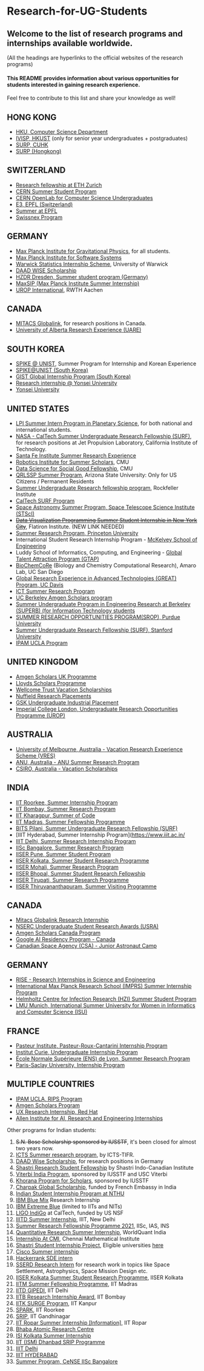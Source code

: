 # Research-for-UG-Students

## Welcome to the list of research programs and internships available worldwide. <br>
(All the headings are hyperlinks to the official websites of the research programs)

#### This README provides information about various opportunities for students interested in gaining research experience. <br>
Feel free to contribute to this list and share your knowledge as well!

## HONG KONG 
  * [HKU, Computer Science Department](https://www.cs.hku.hk/rintern/)
  * [IVISP, HKUST](https://pg.ust.hk/ivisp) (only for senior year undergraduates + postgraduates)
  * [SURP, CUHK](http://www.summer.cuhk.edu.hk/surp/)
  * [SURP (Hongkong)](http://www.summer.cuhk.edu.hk/surp/?fbclid=IwAR0-H6g4x7UetRxFQkcnK95zvgjkp81TjgCZlBgv-NjrRSxWiOxy84TZuhw)

## SWITZERLAND
  * [Research fellowship at ETH Zurich](https://www.inf.ethz.ch/studies/summer-research-fellowship.html) 
  * [CERN Summer Student Program](https://careers.cern/summer)  
  * [CERN OpenLab for Computer Science Undergraduates](https://openlab.cern/education)
  * [E3, EPFL (Switzerland)](https://eee.epfl.ch/)
  * [Summer at EPFL](https://summer.epfl.ch/)
  * [Swissnex Program](https://swissnex.org/india/thinkswiss/)

## GERMANY
  * [Max Planck Institute for Gravitational Physics](https://www.aei.mpg.de/student-internships), for all students. 
  * [Max Planck Institute for Software Systems](https://apply.mpi-sws.org/register/internship/)
  * [Warwick Statistics Internship Scheme](https://warwick.ac.uk/fac/sci/statistics/research/internships/), University of Warwick
  * [DAAD WISE Scholarship](https://www2.daad.de/deutschland/stipendium/datenbank/en/21148-scholarship-database/?detail=50015295)
  * [HZDR Dresden, Summer student program (Germany)](https://www.hzdr.de/db/Cms?pOid=34387&pNid=2519)
  * [MaxSIP (Max Planck Institute Summer Internship)](https://imprs-ls.opencampus.net/en/maxsip_application_info)
  * [UROP International](http://www.rwth-aachen.de/cms/root/Forschung/Angebote-fuer-Forschende/Angebote-fuer-Studierende/UROP/UROP-INternational/~wnr/Informationen-fuer-Studierende/?lidx=1), RWTH Aachen

## CANADA
  * [MITACS Globalink](https://www.mitacs.ca/en/programs/globalink/globalink-research-internship), for research positions in Canada.
  * [University of Alberta Research Experience (UARE)](https://www.ualberta.ca/admissions-programs/visiting-student-and-internship-programs/research-internships/ualberta-research-experience/index.html)

## SOUTH KOREA
  * [SPIKE @ UNIST](https://spike.unist.ac.kr:10449/02_learn/learn03.php), Summer Program for Internship and Korean Experience
  * [SPIKE@UNIST (South Korea)](https://spike.unist.ac.kr:10449/02_learn/learn03.php)
  * [GIST Global Internship Program (South Korea)](https://www.gist.ac.kr/en/html/sub07/0702.html)
  * [Research internship @ Yonsei University](https://summer.yonsei.ac.kr/home/program/internship02.asp)
  * [Yonsei University](https://summer.yonsei.ac.kr/home/program/internship02.asp)
 
## UNITED STATES 
  * [LPI Summer Intern Program in Planetary Science](https://www.lpi.usra.edu/lpiintern/application/), for both national and international students.
  * [NASA - CalTech Summer Undergraduate Research Fellowship (SURF)](https://www.jpl.nasa.gov/edu/intern/apply/caltech-summer-undergraduate-research-fellowship/), for research positions at Jet Propulsion Laboratory, California Institute of Technology.
  * [Santa Fe Institute Summer Research Experience](https://www.santafe.edu/engage/learn/programs/undergraduate-complexity-research)
  * [Robotics Institute for Summer Scholars](https://riss.ri.cmu.edu/), CMU 
  * [Data Science for Social Good Fellowship](https://www.dssgfellowship.org/), CMU 
  * [QRLSSP Summer Program](https://qrlssp.asu.edu/summerprogram), Arizona State University: Only for US Citizens / Permanent Residents
  * [Summer Undergraduate Research fellowship program](https://www.rockefeller.edu/education-and-training/surf/), Rockfeller Institute
  * [CalTech SURF Program](https://sfp.caltech.edu/undergraduate-research/programs/surf/application_information)
  * [Space Astronomy Summer Program, Space Telescope Science Institute (STScI)](http://www.stsci.edu/opportunities/space-astronomy-summer-program)
  * ~~[Data Visualization Programming Summer Student Internship in New York City](https://simonsfoundation.wd1.myworkdayjobs.com/en-US/simonsfoundationcareers/job/162-Fifth-Avenue/Data-Visualization-Intern--SCC_R0000579)~~, Flatiron Institute. (NEW LINK NEEDED)
  * [Summer Research Program, Princeton University](https://undergraduateresearch.princeton.edu/programs/summer-programs?field_princeton_status_eligibili_value=Non-Princeton+undergrads&field_class_year_eligibility_value=Juniors&field_division_value=Engineering)
  * International Student Research Internship Program - [McKelvey School of Engineering](https://engineering.wustl.edu/academics/undergraduate-research/international-student-research-internship-program.html)
  * Luddy School of Informatics, Computing, and Engineering - [Global Talent Attraction Program (GTAP)](https://luddy.indiana.edu/research/student-research/fellowship.html)
  * [BioChemCoRe](https://biochemcore.ucsd.edu/) (Biology and Chemistry Computational Research), Amaro Lab, UC San Diego 
  * [Global Research Experience in Advanced Technologies (GREAT) Program, UC Davis](https://great.ucdavis.edu/)
  * [ICT Summer Research Program](https://ict.usc.edu/academics/internships/application/)
  * [UC Berkeley Amgen Scholars program](https://amgenscholars.berkeley.edu/)
  * [Summer Undergraduate Program in Engineering Research at Berkeley (SUPERB) (for Information Technology students](https://eecs.berkeley.edu/resources/undergrads/research/superb)
  * [SUMMER RESEARCH OPPORTUNITIES PROGRAM(SROP), Purdue University](https://www.purdue.edu/gradschool/diversity/programs/summer-research-opportunities-program/)
  * [Summer Undergraduate Research Fellowship (SURF), Stanford University](https://engineering.stanford.edu/students-academics/equity-and-inclusion-initiatives/prospective-graduate-programs/summer)
  * [IPAM UCLA Program](http://www.ipam.ucla.edu/programs/student-research-programs/)

## UNITED KINGDOM
  * [Amgen Scholars UK Programme](http://www.amgenscholars.medschl.cam.ac.uk/)
  * [Lloyds Scholars Programme](https://www.lloyds-scholars.com/)
  * [Wellcome Trust Vacation Scholarships](https://wellcome.ac.uk/funding/schemes/vacation-scholarships)
  * [Nuffield Research Placements](https://www.nuffieldfoundation.org/students-teachers/research-placements)
  * [GSK Undergraduate Industrial Placement](https://www.gsk.com/en-gb/careers/early-talent-opportunities/undergraduate-industrial-placement/)
  * [Imperial College London, Undergraduate Research Opportunities Programme (UROP)](https://www.imperial.ac.uk/students/ug/urop/)

## AUSTRALIA
  * [University of Melbourne, Australia - Vacation Research Experience Scheme (VRES)](https://mspace.unimelb.edu.au/students/achievements/vres)
  * [ANU, Australia - ANU Summer Research Program](https://science.anu.edu.au/study/summer-research-program)
  * [CSIRO, Australia - Vacation Scholarships](https://www.csiro.au/en/Careers/Studentships-and-scholarships/Vacation-scholarships)

## INDIA
  * [IIT Roorkee, Summer Internship Program](https://www.iitr.ac.in/academics/internship/pages/index.html)
  * [IIT Bombay, Summer Research Program](https://www.ircc.iitb.ac.in/IRCC-Webpage/rnd/SummerResearchInternship)
  * [IIT Kharagpur, Summer of Code](https://summerofcode.in/)
  * [IIT Madras, Summer Fellowship Programme](https://sfp.iitm.ac.in/)
  * [BITS Pilani, Summer Undergraduate Research Fellowship (SURF)](https://www.bits-pilani.ac.in/pilani/summerresearchfellowship)
  * [IIIT Hyderabad, Summer Internship Program](https://www.iiit.ac.in/
  * [IIIT Delhi, Summer Research Internship Program](https://www.iiitd.ac.in/)
  * [IISc Bangalore, Summer Research Program](https://www.iisc.ac.in/)
  * [IISER Pune, Summer Student Program](https://www.iiserpune.ac.in/)
  * [IISER Kolkata, Summer Student Research Programme](https://www.iiserkol.ac.in/)
  * [IISER Mohali, Summer Research Program](https://www.iisermohali.ac.in/)
  * [IISER Bhopal, Summer Student Research Fellowship](https://www.iiserb.ac.in/)
  * [IISER Tirupati, Summer Research Programme](https://www.iisertirupati.ac.in/)
  * [IISER Thiruvananthapuram, Summer Visiting Programme](https://www.iisertvm.ac.in/)

## CANADA
  * [Mitacs Globalink Research Internship](https://www.mitacs.ca/en/programs/globalink/globalink-research-internship)
  * [NSERC Undergraduate Student Research Awards (USRA)](https://www.nserc-crsng.gc.ca/Students-Etudiants/UG-PC/USRA-BRPC_eng.asp)
  * [Amgen Scholars Canada Program](https://amgenscholars.ca/)
  * [Google AI Residency Program - Canada](https://sites.research.google/residency/)
  * [Canadian Space Agency (CSA) - Junior Astronaut Camp](https://www.asc-csa.gc.ca/eng/astronauts/junior-astronauts/camp.asp)

## GERMANY
  * [RISE - Research Internships in Science and Engineering](https://www.daad.de/rise/en/)
  * [International Max Planck Research School (IMPRS) Summer Internship Program](https://www.imprs-cs.de/summer-internships)
  * [Helmholtz Centre for Infection Research (HZI) Summer Student Program](https://www.helmholtz-hzi.de/en/research/research_schools/school_of_infection_research/internships/summer_student_program/)
  * [LMU Munich, International Summer University for Women in Informatics and Computer Science (ISU)](https://www.wimi.ovgu.de/wimi_international/ISU.html)

## FRANCE
  * [Pasteur Institute, Pasteur-Roux-Cantarini Internship Program](https://www.pasteur.fr/en/education/robert-cantarini-internship-program)
  * [Institut Curie, Undergraduate Internship Program](https://training.curie.fr/article502.html)
  * [École Normale Supérieure (ENS) de Lyon, Summer Research Program](https://www.ens.psl.eu/summer-research-programme)
  * [Paris-Saclay University, Internship Program](https://www.universite-paris-saclay.fr/en/education/doctoral-studies/internship-bourses)

## MULTIPLE COUNTRIES

  * [IPAM UCLA, RIPS Program](http://www.ipam.ucla.edu/programs/student-research-programs/)
  * [Amgen Scholars Program](https://amgenscholars.com/)
  * [UX Research Internship, Red Hat](https://us-redhat.icims.com/jobs/83084/remote-us-nc/job)
  * [Allen Institute for AI, Research and Engineering Internships](https://allenai.org/internships)


Other programs for Indian students:

1. ~~S.N. Bose Scholarship sponsored by IUSSTF~~, it's been closed for almost two years now.
2. [ICTS Summer research program](https://www.icts.res.in/academic/summer-research-program), by ICTS-TIFR.
3. [DAAD Wise Scholarship](https://www.daad.de/go/en/stipa50015295), for research positions in Germany
4. [Shastri Research Student Fellowship](https://www.shastriinstitute.org/shastri-research-student-fellowship) by Shastri Indo-Canadian Institute
5. [Viterbi India Program](https://iusstf.org/iusstf-viterbi-program), sponsored by IUSSTF and USC Viterbi
6. [Khorana Program for Scholars](https://www.iusstf.org/program/khorana-program-for-scholars), sponsored by IUSSTF
8. [Charpak Global Scholarship](https://www.inde.campusfrance.org/charpak-lab-scholarship), funded by French Embassy in India
9. [Indian Student Internship Program at NTHU](http://oga.nthu.edu.tw/news.php?id=233&lang=en)
10. [IBM Blue Mix](https://researcher.watson.ibm.com/researcher/view_group_subpage.php?id=8101) Research Internship
11. [IBM Extreme Blue](http://www-07.ibm.com/employment/in/students/extreme-blue/index.html) (limited to IITs and NITs)
12. [LIGO IndiGo](http://jobs.gw-indigo.org/tiki-index.php?page=LIGO-IndIGO+Summer+Students+Program) at CalTech, funded by US NSF
13. [IIITD Summer Internship](https://www.iiitd.ac.in/placement/internships), IIIT, New Delhi
14. [Summer Research Fellowship Programme 2021](https://webjapps.ias.ac.in/fellowship2022/index.html), IISc, IAS, INS
15. [Quantitative Research Summer Internship](https://websim.worldquantchallenge.com/en/cms/wqc/summerprograms/india/), WorldQuant India
16. [Internship At CMI](https://www.cmi.ac.in/admissions/internships.php), Chennai Mathematical Institute
17. [Shastri Student Internship Project](https://www.shastriinstitute.org/Shastri_Student_Internship_Project), Eligible universities [here](https://www.shastriinstitute.org/member-council)
18. [Cisco Summer internship](https://jobs.cisco.com/jobs/ProjectDetail/Software-Engineer-Bachelor-s-Intern-United-States/1295250?source=Pitt+CSC&tags=CDC+SnNG+students-and-new-graduate-programs)
19. [Hackerrank SDE intern](https://breakinghierarchy.com/hackerrank-sde-intern/)
20. [SSERD Research Intern](https://www.sserd.org/internship/) for research work in topics like Space Settlement, Astrophysics, Space Mission Design etc.
21. [IISER Kolkata Summer Student Research Programme](https://www.iiserkol.ac.in/~summer.research/), IISER Kolkata
22. [IITM Summer Fellowship Programme](https://sfp.iitm.ac.in), IIT Madras
23. [IITD GIPEDI](https://web.iitd.ac.in/~subrat/SummerInternshipRules.htm), IIT Delhi
24. [IITB Research Internship Award](http://www.iitb.ac.in/en/education/research-internship), IIT Bombay
25. [IITK SURGE Program](http://surge.iitk.ac.in/about.html), IIT Kanpur
26. [SPARK](http://spark.iitr.ac.in/), IIT Roorkee
27. [SRIP](https://srip.iitgn.ac.in/info/), IIT Gandhinagar
28. [IIT Ropar Summer Internship](https://onlineportal.iitrpr.ac.in/sia-21)[ [Information]](https://www.iitrpr.ac.in/sites/default/files/Advertisement%20for%20Summer%20Internship%202021.pdf), IIT Ropar
29. [Bhaba Atomic Research Centre](http://www.barc.gov.in/student/)
30. [ISI Kolkata Summer Internship](https://www.isical.ac.in/~rcbose/internship/index.html)
31. [IIT (ISM) Dhanbad SRIP Programme](https://www.iitism.ac.in/deans/research/SRIP.php)
32. [IIIT Delhi](https://www.iiitd.ac.in/placement/summer-internships)
33. [IIIT HYDERABAD](https://ihub-data.iiit.ac.in/programs/events/shristi-23/)
33. [Summer Program, CeNSE IISc Bangalore](http://www.cense.iisc.ac.in/content/summer-program)




